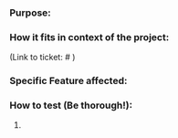 ### Purpose:



### How it fits in context of the project:
(Link to ticket: # )


### Specific Feature affected:



### How to test (Be thorough!):

1.




